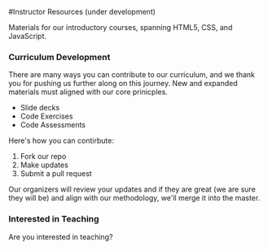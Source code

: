 #Instructor Resources (under development)

<body>
Materials for our introductory courses, spanning HTML5, CSS, and JavaScript.


<h3>Curriculum Development</h3>

There are many ways you can contribute to our curriculum, and we thank you for pushing us further along on this journey. New and expanded materials must aligned with our core prinicples. 

* Slide decks
* Code Exercises
* Code Assessments

Here's how you can contirbute:

1. Fork our repo
2. Make updates
3. Submit a pull request

Our organizers will review your updates and if they are great (we are sure they will be) and align with our methodology, we'll merge it into the master. 


<h3>Interested in Teaching</h3>
Are you interested in teaching?


</body>
